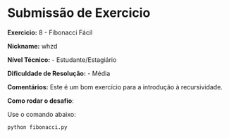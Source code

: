# Submissão de Exercicio

**Exercicio:** 8 - Fibonacci Fácil

**Nickname:** whzd

**Nível Técnico:** - Estudante/Estagiário

**Dificuldade de Resolução:** - Média

**Comentários:** Este é um bom exercício para a introdução à recursividade.

**Como rodar o desafio**:

Use o comando abaixo:
```bash
python fibonacci.py
```
